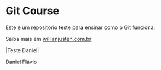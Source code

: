 # Git Course

Este e um repositorio teste para ensinar como o Git funciona.

Saiba mais em [willianjusten.com.br](http://willianjusten.com.br)


|Teste Daniel|

Daniel Flávio
